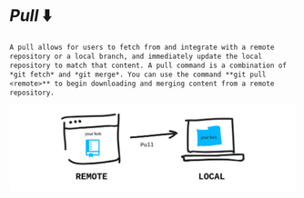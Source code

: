 # *Pull* :arrow_down:
	A pull allows for users to fetch from and integrate with a remote repository or a local branch, and immediately update the local repository to match that content. A pull command is a combination of *git fetch* and *git merge*. You can use the command **git pull <remote>** to begin downloading and merging content from a remote repository.

![](/Images/git-pull.png)
	
